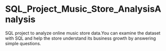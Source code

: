 # SQL_Project_Music_Store_AnalysisAnalysis
SQL project to analyze online music store data.You can examine the dataset with SQL and help the store understand its business growth by answering simple questions.
